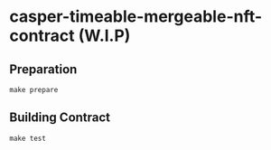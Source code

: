 # casper-timeable-mergeable-nft-contract (W.I.P)

## Preparation

```
make prepare
```

## Building Contract

```
make test
```
